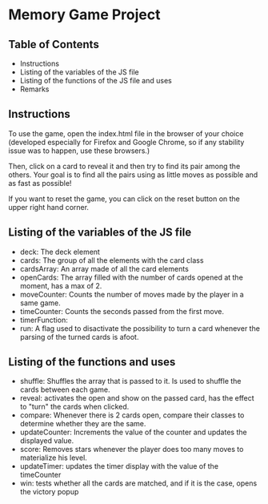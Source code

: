 # Memory Game Project

## Table of Contents

* Instructions
* Listing of the variables of the JS file
* Listing of the functions of the JS file and uses
* Remarks


## Instructions

To use the game, open the index.html file in the browser of your choice (developed especially for Firefox and Google Chrome, so if any stability issue was to happen, use these browsers.)

Then, click on a card to reveal it and then try to find its pair among the others. Your goal is to find all the pairs using as little moves as possible and as fast as possible!

If you want to reset the game, you can click on the reset button on the upper right hand corner.


## Listing of the variables of the JS file

  * deck: The deck element
  * cards: The group of all the elements with the card class
  * cardsArray: An array made of all the card elements
  * openCards: The array filled with the number of cards opened at the  moment, has a max of 2.
  * moveCounter: Counts the number of moves made by the player in a same game.
  * timeCounter: Counts the seconds passed from the first move.
  * timerFunction:
  * run: A flag used to disactivate the possibility to turn a card whenever the parsing of the turned cards is afoot.


## Listing of the functions and uses

* shuffle: Shuffles the array that is passed to it. Is used to shuffle the cards between each game.
* reveal: activates the open and show on the passed card, has the effect to "turn" the cards when clicked.
* compare: Whenever there is 2 cards open, compare their classes to determine whether they are the same.
* updateCounter: Increments the value of the counter and updates the displayed value.
* score: Removes stars whenever the player does too many moves to materialize his level.
* updateTimer: updates the timer display with the value of the timeCounter
* win: tests whether all the cards are matched, and if it is the case, opens the victory popup
